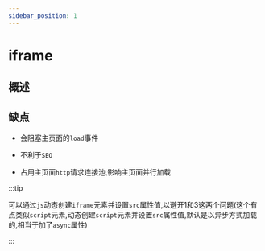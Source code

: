 ```yaml
---
sidebar_position: 1
---
```


# iframe

## 概述

## 缺点

- 会阻塞主页面的`load`事件

- 不利于`SEO`

- 占用主页面`http`请求连接池,影响主页面并行加载

:::tip

可以通过`js`动态创建`iframe`元素并设置`src`属性值,以避开1和3这两个问题(这个有点类似`script`元素,动态创建`script`元素并设置`src`属性值,默认是以异步方式加载的,相当于加了`async`属性)

:::


